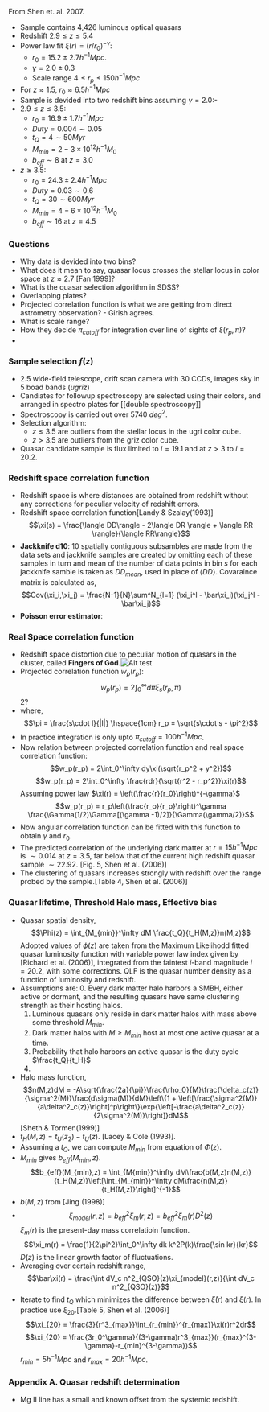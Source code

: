 From Shen et. al. 2007.

- Sample contains 4,426 luminous optical quasars
- Redshift $2.9 \leq z \leq 5.4$
- Power law fit $\xi(r) = (r/r_0)^{-\gamma}$: 
	- $r_0 = 15.2 \pm 2.7 h^{-1}Mpc$.
	- $\gamma = 2.0 \pm 0.3$
	- Scale range $4 \leq r_p \leq 150 h^{-1}Mpc$
- For $z \approx 1.5$, $r_0 \approx 6.5 h^{-1}Mpc$
- Sample is devided into two redshift bins assuming $\gamma = 2.0$:-
- $2.9 \leq z \leq 3.5$:
	- $r_0 = 16.9\pm 1.7h^{-1}Mpc$
	- $Duty = 0.004 \sim 0.05$ 
	- $t_Q = 4 \sim 50 Myr$
	- $M_{min} = 2-3 \times 10^{12} h^{-1}M_0$
	- $b_{eff}\sim8$ at $z=3.0$
- $z \geq 3.5$:
	- $r_0 = 24.3\pm 2.4 h^{-1}Mpc$
	- $Duty = 0.03 \sim 0.6$
	- $t_Q = 30 \sim 600 Myr$
	- $M_{min} = 4-6\times10^{12}h^{-1}M_0$
	- $b_{eff} \sim 16$ at $z = 4.5$


### Questions

- Why data is devided into two bins?
- What does it mean to say, quasar locus crosses the stellar locus in color space at $z \approx 2.7$ [Fan 1999]?
- What is the quasar selection algorithm in SDSS?
- Overlapping plates?
- Projected correlation function is what we are getting from direct astrometry observation? - Girish agrees.
- What is scale range?
- How they decide $\pi_{cutoff}$ for integration over line of sights of $\xi(r_p, \pi)$?
- 
### Sample selection $f(z)$

- 2.5 wide-field telescope, drift scan camera with 30 CCDs, images sky in 5 boad bands ($ugriz$)
- Candiates for followup spectroscopy are selected using their colors, and arranged in spectro plates for [[double spectroscopy]]
- Spectroscopy is carried out over 5740 $deg^2$.
- Selection algorithm:
	- $z\leq 3.5$ are outliers from the stellar locus in the ugri color cube.
	- $z>3.5$ are outliers from the griz color cube.
- Quasar candidate sample is flux limited to $i = 19.1$ and at $z > 3$ to $i = 20.2$.

### Redshift space correlation function

- Redshift space is where distances are obtained from redshift without any corrections for peculiar velocity of redshift errors.
- Redshift space correlation function[Landy & Szalay(1993)]$$\xi(s) = \frac{\langle DD\rangle - 2\langle DR \rangle + \langle RR \rangle}{\langle RR\rangle}$$
- **Jackknife d10**:  10 spatially contiguous subsambles are made from the data sets and jackknife samples are created by omitting each of these samples in turn and mean of the number of data points in bin $s$ for each jackknife samble is taken as $DD_{mean}$, used in place of $\langle DD \rangle$. Covaraince matrix is calculated as,$$Cov(\xi_i,\xi_j) = \frac{N-1}{N}\sum^N_{l=1} (\xi_i^l - \bar\xi_i)(\xi_j^l - \bar\xi_j)$$
- **Poisson error estimator**: 

### Real Space correlation function

- Redshift space distortion due to peculiar motion of quasars in the cluster, called **Fingers of God**.![Alt test](https://ned.ipac.caltech.edu/level5/March12/Coil/Figures/figure4.jpg "Fingers of God")
- Projected correlation function $w_p(r_p)$: $$w_p(r_p) = 2 \int_0^\infty d\pi \xi_s(r_p, \pi)$$ $2$?
- where, $$\pi = \frac{s\cdot l}{|l|} \hspace{1cm} r_p = \sqrt{s\cdot s - \pi^2}$$
- In practice integration is only upto $\pi_{cutoff} = 100h^{-1}Mpc$. 
- Now relation between projected correlation function and real space correlation function:$$w_p(r_p) = 2\int_0^\infty dy\xi(\sqrt{r_p^2 + y^2})$$$$w_p(r_p) = 2\int_0^\infty \frac{rdr}{\sqrt{r^2 - r_p^2}}\xi(r)$$Assuming power law $\xi(r) = \left(\frac{r}{r_0}\right)^{-\gamma}$$$w_p(r_p) = r_p\left(\frac{r_o}{r_p}\right)^\gamma \frac{\Gamma(1/2)\Gamma[(\gamma -1)/2]}{\Gamma(\gamma/2)}$$
- Now angular correlation function can be fitted with this function to obtain $\gamma$ and $r_0$.
- The predicted correlation of the underlying dark matter at $r = 15h^{-1}Mpc$ is $\sim 0.014$ at $z = 3.5$, far below that of the current high redshift quasar sample $\sim 22.92$. [Fig. 5, Shen et al. (2006)]
- The clustering of quasars increases strongly with redshift over the range probed by the sample.[Table 4, Shen et al. (2006)]

### Quasar lifetime, Threshold Halo mass, Effective bias

- Quasar spatial density, $$\Phi(z) = \int_{M_{min}}^\infty dM \frac{t_Q}{t_H(M,z)}n(M,z)$$Adopted values of $\phi(z)$ are taken from the Maximum Likelihodd fitted quasar luminosity function with variable power law index given by [Richard et al. (2006)], integrated from the faintest $i$-band magnitude $i = 20.2$, with some corrections. QLF is the quasar number density as a function of luminosity and redshift.
- Assumptions are:
	0. Every dark matter halo harbors a SMBH, either active or dormant, and the resulting quasars have same clustering strength as their hosting halos.
	1. Luminous quasars only reside in dark matter halos with mass above some threshold $M_{min}$.
	2. Dark matter halos with $M \geq M_{min}$ host at most one active quasar at a time.
	3. Probability that halo harbors an active quasar is the duty cycle $\frac{t_Q}{t_H}$
	4. 
-  Halo mass function,$$n(M,z)dM = -A\sqrt{\frac{2a}{\pi}}\frac{\rho_0}{M}\frac{\delta_c(z)}{\sigma^2(M)}\frac{d\sigma(M)}{dM}\left\{1 + \left[\frac{\sigma^2(M)}{a\delta^2_c(z)}\right]^p\right\}\exp{\left[-\frac{a\delta^2_c(z)}{2\sigma^2(M)}\right]}dM$$[Sheth & Tormen(1999)]
- $t_H(M,z)=t_U(z_2) - t_U(z)$. [Lacey & Cole (1993)].
- Assuming a $t_Q$, we can compute $M_{min}$ from equation of $\Phi(z)$.
- $M_{min}$ gives $b_{eff}(M_{min},z)$. $$b_{eff}(M_{min},z) = \int_{M{min}}^\infty dM\frac{b(M,z)n(M,z)}{t_H(M,z)}\left[\int_{M_{min}}^\infty dM\frac{n(M,z)}{t_H(M,z)}\right]^{-1}$$
- $b(M,z)$ from [Jing (1998)]
- $$\xi_{model}(r,z) = b_{eff}^2\xi_m(r,z) = b_{eff}^2\xi_{m}(r)D^2(z)$$$\xi_{m}(r)$ is the present-day mass correlatioin function. $$\xi_m(r) = \frac{1}{2\pi^2}\int_0^\infty dk k^2P(k)\frac{\sin kr}{kr}$$$D(z)$ is the linear growth factor of fluctuations.
- Averaging over certain redshift range,$$\bar\xi(r) = \frac{\int dV_c n^2_{QSO}(z)\xi_{model}(r,z)}{\int dV_c n^2_{QSO}(z)}$$
- Iterate to find $t_Q$ which minimizes the difference between $\bar\xi(r)$ and $\xi(r)$. In practice use $\xi_{20}$.[Table 5, Shen et al. (2006)] $$\xi_{20} = \frac{3}{r^3_{max}}\int_{r_{min}}^{r_{max}}\xi(r)r^2dr$$$$\xi_{20} = \frac{3r_0^\gamma}{(3-\gamma)r^3_{max}}(r_{max}^{3-\gamma}-r_{min}^{3-\gamma})$$$r_{min} = 5h^{-1}Mpc$ and $r_{max} = 20h^{-1}Mpc$.

### Appendix A. Quasar redshift determination

- Mg II line has a small and known offset from the systemic redshift. 